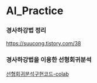 # AI_Practice
### 경사하강법 정리
https://suucong.tistory.com/38
### 경사하강법을 이용한 선형회귀분석
[선형회귀분석구현코드-colab](https://github.com/suucong/AI_Practice/blob/main/linearRegressionAnalysis.ipynb)
